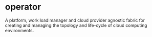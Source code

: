 # operator
A platform, work load manager and cloud provider agnostic fabric for creating and managing the topology and life-cycle of cloud computing environments.
